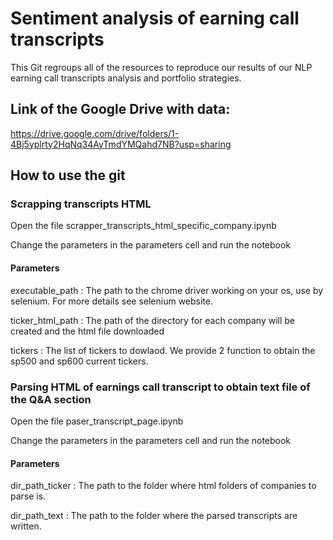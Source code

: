 # Sentiment analysis of earning call transcripts
This Git regroups all of the resources to reproduce our results of our NLP earning call transcripts analysis and portfolio strategies.

## Link of the Google Drive with data:
https://drive.google.com/drive/folders/1-4Bj5yplrty2HqNq34AyTmdYMQahd7NB?usp=sharing

## How to use the git
### Scrapping transcripts HTML 
Open the file scrapper_transcripts_html_specific_company.ipynb

Change the parameters in the parameters cell and run the notebook
#### Parameters
executable_path : The path to the chrome driver working on your os, use by selenium. For more details see selenium website.

ticker_html_path : The path of the directory for each company will be created and the html file downloaded

tickers : The list of tickers to dowlaod. We provide 2 function to obtain the sp500 and sp600 current tickers.

### Parsing HTML of earnings call transcript to obtain text file of the Q&A section
Open the file paser_transcript_page.ipynb

Change the parameters in the parameters cell and run the notebook
#### Parameters
dir_path_ticker : The path to the folder where html folders of companies to parse is.

dir_path_text : The path to the folder where the parsed transcripts are written.
